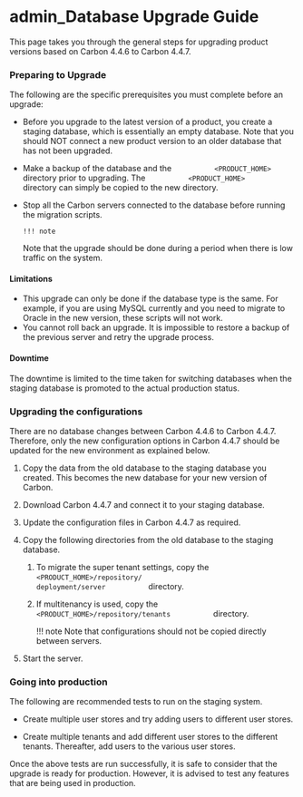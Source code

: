 # admin\_Database Upgrade Guide

This page takes you through the general steps for upgrading product versions based on Carbon 4.4.6 to Carbon 4.4.7.

### Preparing to Upgrade

The following are the specific prerequisites you must complete before an upgrade:

-   Before you upgrade to the latest version of a product, you create a staging database, which is essentially an empty database. Note that you should NOT connect a new product version to an older database that has not been upgraded.

-   Make a backup of the database and the `           <PRODUCT_HOME>          ` directory prior to upgrading. The `           <PRODUCT_HOME>          ` directory can simply be copied to the new directory.

-   Stop all the Carbon servers connected to the database before running the migration scripts.

        !!! note
    Note that the upgrade should be done during a period when there is low traffic on the system.


#### Limitations

-   This upgrade can only be done if the database type is the same. For example, if you are using MySQL currently and you need to migrate to Oracle in the new version, these scripts will not work.
-   You cannot roll back an upgrade. It is impossible to restore a backup of the previous server and retry the upgrade process.

#### Downtime

The downtime is limited to the time taken for switching databases when the staging database is promoted to the actual production status.

### Upgrading the configurations

There are no database changes between Carbon 4.4.6 to Carbon 4.4.7. Therefore, only the new configuration options in Carbon 4.4.7 should be updated for the new environment as explained below.

1.  Copy the data from the old database to the staging database you created. This becomes the new database for your new version of Carbon.
2.  Download Carbon 4.4.7 and connect it to your staging database.

3.  Update the configuration files in Carbon 4.4.7 as required.

4.  Copy the following directories from the old database to the staging database.

    1.  To migrate the super tenant settings, copy the `            <PRODUCT_HOME>/repository/           ` `            deployment/server           ` directory.
    2.  If multitenancy is used, copy the `            <PRODUCT_HOME>/repository/tenants           ` directory.

        !!! note
    Note that configurations should not be copied directly between servers.


5.  Start the server.

### Going into production

The following are recommended tests to run on the staging system.

-   Create multiple user stores and try adding users to different user stores.

-   Create multiple tenants and add different user stores to the different tenants. Thereafter, add users to the various user stores.

Once the above tests are run successfully, it is safe to consider that the upgrade is ready for production. However, it is advised to test any features that are being used in production.
